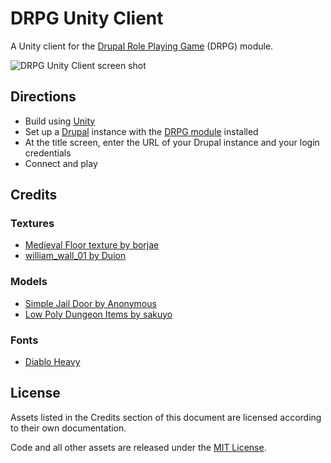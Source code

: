 # DRPG Unity Client

A Unity client for the [Drupal Role Playing Game](https://www.drupal.org/project/drpg) (DRPG) module.

![DRPG Unity Client screen shot](http://ruscoe.org/assets/images/projects/software/drpg-unity-client.png)

## Directions

* Build using [Unity](http://unity3d.com/)
* Set up a [Drupal](https://www.drupal.org/) instance with the [DRPG module](https://www.drupal.org/project/drpg) installed
* At the title screen, enter the URL of your Drupal instance and your login credentials
* Connect and play

## Credits

### Textures

- [Medieval Floor texture by borjae](http://opengameart.org/content/medieval-floor)
- [william_wall_01 by Duion](http://opengameart.org/content/williamwall01)

### Models

- [Simple Jail Door by Anonymous](http://opengameart.org/content/simple-jail-door)
- [Low Poly Dungeon Items by sakuyo](http://opengameart.org/content/low-poly-dungeon-items)

### Fonts

- [Diablo Heavy](http://fontzone.net/font-details/diablo-heavy)

## License

Assets listed in the Credits section of this document are licensed according to their own documentation.

Code and all other assets are released under the [MIT License](http://www.opensource.org/licenses/mit-license.php).
